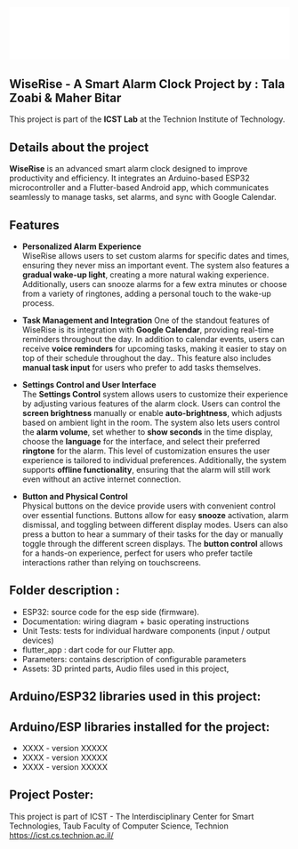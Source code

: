 ![WiseRise](https://github.com/talazoabi/SmartAlarmClock_W25/blob/main/Assets/gif_wiserise.gif)

## WiseRise - A Smart Alarm Clock Project by :  Tala Zoabi & Maher Bitar
This project is part of the **ICST Lab** at the Technion Institute of Technology.
  
## Details about the project
**WiseRise** is an advanced smart alarm clock designed to improve productivity and efficiency. It integrates an Arduino-based ESP32 microcontroller and a Flutter-based Android app, which communicates seamlessly to manage tasks, set alarms, and sync with Google Calendar.

## Features
- **Personalized Alarm Experience**  
   WiseRise allows users to set custom alarms for specific dates and times, ensuring they never miss an important event. The system also features a **gradual wake-up light**, creating a more natural waking experience. Additionally, users can snooze alarms for a few extra minutes or choose from a variety of ringtones, adding a personal touch to the wake-up process. 

- **Task Management and Integration**
   One of the standout features of WiseRise is its integration with **Google Calendar**, providing real-time reminders throughout the day. In addition to calendar events, users can receive **voice reminders** for upcoming tasks, making it easier to stay on top of their schedule throughout the day.. This feature also includes **manual task input** for users who prefer to add tasks themselves.

- **Settings Control and User Interface**  
   The **Settings Control** system allows users to customize their experience by adjusting various features of the alarm clock. Users can control the **screen brightness** manually or enable **auto-brightness**, which adjusts based on ambient light in the room. The system also lets users control the **alarm volume**, set whether to **show seconds** in the time display, choose the **language** for the interface, and select their preferred **ringtone** for the alarm. This level of customization ensures the user experience is tailored to individual preferences.  Additionally, the system supports **offline functionality**, ensuring that the alarm will still work even without an active internet connection.

- **Button and Physical Control**  
   Physical buttons on the device provide users with convenient control over essential functions. Buttons allow for easy **snooze** activation, alarm dismissal, and toggling between different display modes. Users can also press a button to hear a summary of their tasks for the day or manually toggle through the different screen displays. The **button control** allows for a hands-on experience, perfect for users who prefer tactile interactions rather than relying on touchscreens.
 
## Folder description :
* ESP32: source code for the esp side (firmware).
* Documentation: wiring diagram + basic operating instructions
* Unit Tests: tests for individual hardware components (input / output devices)
* flutter_app : dart code for our Flutter app.
* Parameters: contains description of configurable parameters 
* Assets: 3D printed parts, Audio files used in this project, 

## Arduino/ESP32 libraries used in this project:
## Arduino/ESP libraries installed for the project:
* XXXX - version XXXXX
* XXXX - version XXXXX
* XXXX - version XXXXX

## Project Poster:
 
This project is part of ICST - The Interdisciplinary Center for Smart Technologies, Taub Faculty of Computer Science, Technion
https://icst.cs.technion.ac.il/
